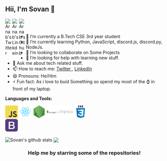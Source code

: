 ## Hii, I'm Sovan 👋
<div>
<a href="https://twitter.com/arnabsahoo9">
  <img align="left" alt="Arnab's Twitter" width="22px" src="https://cdn.jsdelivr.net/npm/simple-icons@v3/icons/twitter.svg" />
</a>
<a href="https://www.linkedin.com/in/arnab-sahoo-0b3427187">
  <img align="left" alt="Arnab's Linkdein" width="22px" src="https://cdn.jsdelivr.net/npm/simple-icons@v3/icons/linkedin.svg" />
</a>
<a href="https://github.com/arnab15">
  <img align="left" alt="Arnab's Github" width="22px" src="https://cdn.jsdelivr.net/npm/simple-icons@v3/icons/github.svg" />
</a>
</div>

<br/>
<br/>




- 🔭 I’m currently a B.Tech CSE 3rd year student 
- 🌱 I’m currently learning Python, JavaScript, discord.js, discord.py, NodeJs.
- 👯 I’m looking to collaborate on Some Projects
- 🤔 I’m looking for help with learning new stuff.
- 💬 Ask me about  tech related stuff.
- 📫 How to reach me: [Twitter ](https://twitter.com/sovan__mondal) , [LinkedIn ](https://www.linkedin.com/in/sovan-mondal-038858194/)
- 😄 Pronouns: He/Him
- ⚡ Fun fact: As i love to buid Something so spend my most of the  ⌚ in front of my laptop.


**Languages and Tools:**  



<code><img height="40" src="https://raw.githubusercontent.com/github/explore/80688e429a7d4ef2fca1e82350fe8e3517d3494d/topics/javascript/javascript.png"></code>
<code><img height="40" src="https://raw.githubusercontent.com/github/explore/80688e429a7d4ef2fca1e82350fe8e3517d3494d/topics/react/react.png"></code>
<code><img height="40" src="https://raw.githubusercontent.com/github/explore/80688e429a7d4ef2fca1e82350fe8e3517d3494d/topics/nodejs/nodejs.png"></code>
<code><img height="40" src="https://raw.githubusercontent.com/github/explore/80688e429a7d4ef2fca1e82350fe8e3517d3494d/topics/mongodb/mongodb.png"></code>
<code><img height="40" src="https://raw.githubusercontent.com/github/explore/80688e429a7d4ef2fca1e82350fe8e3517d3494d/topics/express/express.png"></code>
<code><img height="40" src="https://raw.githubusercontent.com/github/explore/80688e429a7d4ef2fca1e82350fe8e3517d3494d/topics/css/css.png"></code>    
<code><img height="40" src="https://raw.githubusercontent.com/github/explore/80688e429a7d4ef2fca1e82350fe8e3517d3494d/topics/bootstrap/bootstrap.png"></code>    



<div align="center>
 <a href="https://github.com/sovanmondal182">
 <img align="center" src="https://github-readme-stats.vercel.app/api?username=sovanmondal182&show_icons=true&theme=dark&line_height=27" alt="Sovan's github stats"/>
</a>
<a href="https://github.com/sovanmondal182">
  <img align="center" src="https://github-readme-stats.vercel.app/api/top-langs/?username=sovanmondal182&theme=dark&hide_langs_below=1" />
</a>
</div>

<div align="center">

### Help me by starring some of the repositories!

</div>
